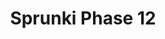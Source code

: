 ---
slug: sprunki-phase-12
title: Sprunki Phase 12
description: "Sprunki Phase 12 is an exciting online game. Play for free directly in your browser!"
icon: /images/popular_mods/Sprunki Phase 12.png
url: https://wowtbc.net/sprunkin/phase12/index.html
previewImage: /images/popular_mods/Sprunki Phase 12.png
type: popular mods

# SEO配置
seo:
  title: "Sprunki Phase 12 - Play Free Online Game | Fun Browser Games"
  description: "Sprunki Phase 12 - Play this fun online game for free in your browser. No download required!"
  ogImage: "/images/popular_mods/Sprunki Phase 12.png"
  keywords: "sprunki-phase-12, online game, browser game, free game, popular mods game, play online"

videoUrls:
  - https://www.youtube.com/embed/example1
  - https://www.youtube.com/embed/example2

whyPlay:
  title: "Why Play Sprunki Phase 12?"
  items:
    - "Immersive Gameplay: Sprunki Phase 12 offers an engaging and immersive gaming experience that will keep you entertained for hours"
    - "Challenging Levels: Test your skills with increasingly difficult challenges and obstacles"
    - "Beautiful Graphics: Enjoy stunning visuals and smooth animations that bring the game world to life"
    - "Regular Updates: New content and features are added regularly to keep the game fresh and exciting"
    - "Free to Play: Experience all the fun without spending a penny"
    - "Community Features: Connect with other players, share strategies, and compete for high scores"
    - "Cross-Platform: Play on any device with a web browser, no downloads required"

features:
  title: "Key Features of Sprunki Phase 12"
  image: "/images/popular_mods/Sprunki Phase 12.png"
  items:
    - "Intuitive Controls: Easy to learn controls make Sprunki Phase 12 accessible for players of all skill levels"
    - "Multiple Game Modes: Enjoy various gameplay options that provide different challenges and experiences"
    - "Character Customization: Personalize your gaming experience with unique characters and items"
    - "Achievement System: Complete special tasks to earn rewards and recognition"
    - "Leaderboards: Compete with players worldwide and see who can achieve the highest scores"

characteristics:
  title: "Game Characteristics"
  image: "/images/popular_mods/Sprunki Phase 12.png"
  items:
    - "Genre: Popular mods game with elements of strategy and skill"
    - "Difficulty: Suitable for both casual gamers and those seeking a challenge"
    - "Play Time: Quick sessions or extended gameplay, depending on your preference"
    - "Art Style: Vibrant and engaging visuals that enhance the gaming experience"
    - "Sound Design: Immersive audio that complements the gameplay perfectly"

info: "Sprunki Phase 12 is an exciting online game that offers players a unique and engaging gaming experience. With its intuitive controls, stunning visuals, and challenging gameplay, Sprunki Phase 12 provides hours of entertainment for players of all ages and skill levels. Whether you're looking for a quick gaming session during a break or an extended play session, Sprunki Phase 12 delivers an immersive experience that will keep you coming back for more. The game features multiple levels of increasing difficulty, ensuring that players are constantly challenged as they progress. With regular updates adding new content and features, Sprunki Phase 12 remains fresh and exciting, providing endless entertainment options for its growing community of players."

howToPlayIntro: "Welcome to Sprunki Phase 12! This guide will walk you through the basics and help you master the game. Whether you're a beginner or looking to improve your skills, these tips and instructions will enhance your gaming experience."

howToPlaySteps:
  - title: "Getting Started"
    description: "Begin your Sprunki Phase 12 adventure by familiarizing yourself with the controls. Use your keyboard or mouse to navigate through the game interface. The tutorial will guide you through the basic mechanics and help you understand the objectives."
  - title: "Understanding the Objectives"
    description: "In Sprunki Phase 12, your main goal is to progress through levels by completing specific objectives. Each level presents unique challenges that require different strategies and approaches."
  - title: "Mastering the Controls"
    description: "Practice using the controls to improve your precision and reaction time. Sprunki Phase 12 requires quick reflexes and strategic thinking to overcome obstacles and defeat opponents."
  - title: "Utilizing Power-ups"
    description: "Collect power-ups throughout the game to enhance your abilities and overcome difficult challenges. Each power-up offers unique advantages that can be crucial for success."
  - title: "Developing Strategies"
    description: "As you progress in Sprunki Phase 12, develop effective strategies for different scenarios. Analyze patterns, anticipate challenges, and adapt your approach to maximize your performance."

faq:
  title: "Frequently Asked Questions about Sprunki Phase 12"
  items:
    - question: "Is Sprunki Phase 12 free to play?"
      answer: "Yes, Sprunki Phase 12 is completely free to play directly in your web browser. No downloads or purchases are required to enjoy the full game experience."
    - question: "Can I play Sprunki Phase 12 on mobile devices?"
      answer: "Yes, Sprunki Phase 12 is optimized for both desktop and mobile play. You can enjoy the game on any device with a web browser and internet connection."
    - question: "Are there any in-game purchases?"
      answer: "While Sprunki Phase 12 is free to play, there may be optional in-game purchases available for cosmetic items or additional features that don't affect core gameplay."
    - question: "How often is Sprunki Phase 12 updated?"
      answer: "The developers regularly update Sprunki Phase 12 with new content, features, and improvements based on player feedback and game performance."
    - question: "Can I play Sprunki Phase 12 offline?"
      answer: "Currently, Sprunki Phase 12 requires an internet connection to play as it's a browser-based online game."
    - question: "Is Sprunki Phase 12 suitable for children?"
      answer: "Yes, Sprunki Phase 12 is designed to be family-friendly and suitable for players of all ages."
    - question: "How do I report bugs or issues?"
      answer: "If you encounter any problems while playing Sprunki Phase 12, you can report them through the game's support page or contact the developers directly through their website."
    - question: "Still Have Questions?"
      answer: "If you have additional questions about Sprunki Phase 12 that aren't covered in this FAQ, please visit our support center or contact our customer service team for assistance."
---
